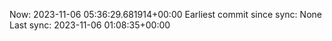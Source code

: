 Now: 2023-11-06 05:36:29.681914+00:00 Earliest commit since sync: None Last sync: 2023-11-06 01:08:35+00:00
